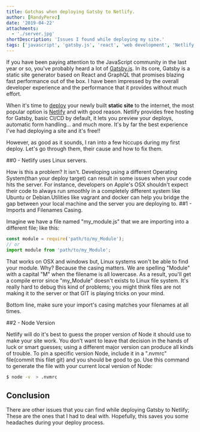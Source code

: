 ```yaml
---
title: Gotchas when deploying Gatsby to Netlify.
author: [RandyPerez]
date: '2019-04-22'
attachments:
  - './server.jpg'
shortDescription: 'Issues I found while deploying my site.'
tags: ['javascript', 'gatsby.js', 'react', 'web development', 'Netlify']
---
```


If you have been paying attention to the JavaScript community in the last year or so, you've probably heard a lot of [Gatsby.js](https://www.gatsbyjs.org/). In its core, Gatsby is a static site generator based on React and GraphQL that promises blazing fast performance out of the box. I have been impressed by the overall developer experience and the performance that it provides without much effort.

When it's time to [deploy](https://www.gatsbyjs.org/docs/deploying-to-netlify/) your newly built **static site** to the internet, the most popular option is [Netlify](https://www.netlify.com/) and with good reason. Netlify provides free hosting for Gatsby, basic CI/CD by default, it lets you preview your deploys, automatic form handling... and much more. It's by far the best experience I've had deploying a site and it's free!!

However, as good as it sounds, I ran into a few hiccups during my first deploy. Let's go through them, their cause and how to fix them.

##0 - Netlify uses Linux servers.

How is this a problem? It isn't. Developing using a different Operating System(than your deploy target) can result in some issues when your code hits the server. For instance, developers on Apple's OSX shouldn't expect their code to always run smoothly in a completely different system like Ubuntu or Debian.Utilities like vagrant and docker can help you bridge the gap between your local machine and the server you are deploying to.
##1 - Imports and Filenames Casing.

Imagine we have a file named "my_module.js" that we are importing into a different file; like this:

```javascript
const module = require('path/to/my_Module');
// or
import module from 'path/to/my_Module';
```

That works on OSX and windows but, Linux systems won't be able to find your module. Why? Because the casing matters. We are spelling "Module" with a capital "M" when the filename is all lowercase. As a result, you'll get a compile error since "my_Module" doesn't exists to Linux file system. It's really hard to debug this kind of problems; you might think files are not making it to the server or that GIT is playing tricks on your mind.

Bottom line, make sure your import's casing matches your filenames at all times.

##2 - Node Version

Netlify will do it's best to guess the proper version of Node it should use to make your site work. You don't want to leave that decision in the hands of luck or smart guesses; using a different major version can produce all kinds of trouble. To pin a specific version Node, include it in a ".nvmrc" file(commit this filet git) and you should be good to go. Use this command to generate the file with your current local version of Node:

```bash
$ node -v  > .nvmrc
```

## Conclusion

There are other issues that you can find while deploying Gatsby to Netlify; These are the ones that I had to deal with. Hopefully, this saves you some headaches during your deploy process.
